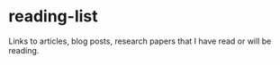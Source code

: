 # reading-list

Links to articles, blog posts, research papers that I have read or will be reading.
